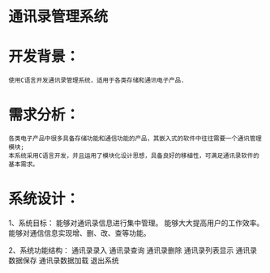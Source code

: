 # 通讯录管理系统 #

# 开发背景：
	使用C语言开发通讯录管理系统，适用于各类存储和通讯电子产品.

# 需求分析：
	各类电子产品中很多具备存储功能和通信功能的产品，其嵌入式的软件中往往需要一个通讯管理模块;
	本系统采用C语言开发，并且运用了模块化设计思想，具备良好的移植性，可满足通讯录软件的基本需求。

# 系统设计：
1、系统目标：
	能够对通讯录信息进行集中管理。
	能够大大提高用户的工作效率。
	能够对通信信息实现增、删、改、查等功能。

2、系统功能结构：
	通讯录录入
	通讯录查询
	通讯录删除
	通讯录列表显示
	通讯录数据保存
	通讯录数据加载
	退出系统


